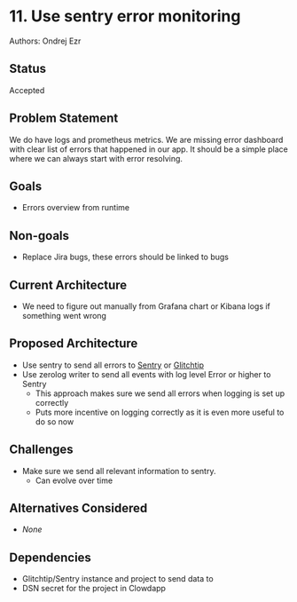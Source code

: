# 11. Use sentry error monitoring

Authors: Ondrej Ezr


## Status

Accepted


## Problem Statement

We do have logs and prometheus metrics.
We are missing error dashboard with clear list of errors that happened in our app.
It should be a simple place where we can always start with error resolving.

## Goals

* Errors overview from runtime


## Non-goals

* Replace Jira bugs, these errors should be linked to bugs


## Current Architecture

* We need to figure out manually from Grafana chart or Kibana logs if something went wrong 


## Proposed Architecture

* Use sentry to send all errors to [Sentry](https://sentry.io/) or [Glitchtip](https://glitchtip.com/)
* Use zerolog writer to send all events with log level Error or higher to Sentry
  * This approach makes sure we send all errors when logging is set up correctly
  * Puts more incentive on logging correctly as it is even more useful to do so now

## Challenges

* Make sure we send all relevant information to sentry.
  * Can evolve over time


## Alternatives Considered

* _None_

## Dependencies

* Glitchtip/Sentry instance and project to send data to
* DSN secret for the project in Clowdapp
